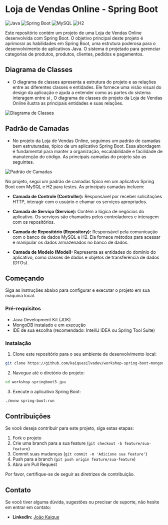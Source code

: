 # Loja de Vendas Online - Spring Boot

![Java](https://img.shields.io/badge/Java-11-orange.svg)
![Spring Boot](https://img.shields.io/badge/Spring%20Boot-2.5.4-brightgreen.svg)
![MySQL](https://img.shields.io/badge/MySQL-8.0-blue.svg)
![H2](https://img.shields.io/badge/H2-Database-lightgrey.svg)

Este repositório contém um projeto de uma Loja de Vendas Online desenvolvida com Spring Boot. O objetivo principal deste projeto é aprimorar as habilidades em Spring Boot, uma estrutura poderosa para o desenvolvimento de aplicativos Java. O sistema é projetado para gerenciar categorias de produtos, produtos, clientes, pedidos e pagamentos.

## Diagrama de Classes

- O diagrama de classes apresenta a estrutura do projeto e as relações entre as diferentes classes e entidades. Ele fornece uma visão visual do design da aplicação e ajuda a entender como as partes do sistema interagem entre si , O diagrama de classes do projeto da Loja de Vendas Online ilustra as principais entidades e suas relações.

![Diagrama de Classes]([[https://github.com/kaiquesilvadev/lojaDeVendas-spring_boot/blob/main/diagrama-de-classes.png](https://github.com/kaiquesilvadev/lojaDeVendas-spring_boot/blob/main/Captura%20de%20tela%202023-09-28%20210330.png)](https://github.com/kaiquesilvadev/lojaDeVendas-spring_boot/blob/main/Captura%20de%20tela%202023-09-28%20210330.png))

## Padrão de Camadas

- No projeto da Loja de Vendas Online, seguimos um padrão de camadas bem estruturadas, típico de um aplicativo Spring Boot. Essa abordagem é fundamental para manter a organização, escalabilidade e facilidade de manutenção do código. As principais camadas do projeto são as seguintes.

![Padrão de Camadas]([https://github.com/kaiquesilvadev/lojaDeVendas-spring_boot/blob/main/padrao-de-camadas.png](https://github.com/kaiquesilvadev/lojaDeVendas-spring_boot/blob/main/Captura%20de%20tela%202023-09-21%20185426.png))

No projeto, segui um padrão de camadas típico em um aplicativo Spring Boot com MySQL e H2 para testes. As principais camadas incluem:

- **Camada de Controle (Controller):** Responsável por receber solicitações HTTP, interagir com o usuário e chamar os serviços apropriados.

- **Camada de Serviço (Service):** Contém a lógica de negócios do aplicativo. Os serviços são chamados pelos controladores e interagem com os repositórios.

- **Camada de Repositório (Repository):** Responsável pela comunicação com o banco de dados MySQL e H2. Ela fornece métodos para acessar e manipular os dados armazenados no banco de dados.

- **Camada de Modelo (Model):** Representa as entidades do domínio do aplicativo, como classes de dados e objetos de transferência de dados (DTOs).

## Começando

Siga as instruções abaixo para configurar e executar o projeto em sua máquina local.

### Pré-requisitos

- Java Development Kit (JDK)
- MongoDB instalado e em execução
- IDE de sua escolha (recomendado: IntelliJ IDEA ou Spring Tool Suite)

### Instalação

1. Clone este repositório para o seu ambiente de desenvolvimento local:

```bash
git clone https://github.com/kaiquesilvadev/workshop-spring-boot-mongodb.git

````

2. Navegue até o diretório do projeto:

```bash
cd workshop-springboot3-jpa

```

3. Execute o aplicativo Spring Boot:

```bash
./mvnw spring-boot:run

```

## Contribuições

Se você deseja contribuir para este projeto, siga estas etapas:

1. Fork o projeto
2. Crie uma branch para a sua feature (`git checkout -b feature/sua-feature`)
3. Commit suas mudanças (`git commit -m 'Adicione sua feature'`)
4. Push para a branch (`git push origin feature/sua-feature`)
5. Abra um Pull Request

Por favor, certifique-se de seguir as diretrizes de contribuição.

## Contato

Se você tiver alguma dúvida, sugestões ou precisar de suporte, não hesite em entrar em contato:

- **LinkedIn:** [João Kaique](https://www.linkedin.com/in/joaokaique/)
